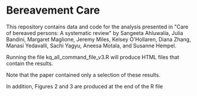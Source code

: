 # Bereavement Care

This repository contains data and code for the analysis presented in  "Care of bereaved persons: A systematic review" by Sangeeta Ahluwalia, Julia Bandini, Margaret Maglione, Jeremy Miles, Kelsey O'Hollaren, Diana Zhang, Manasi Yedavalli, Sachi Yagyu, Aneesa Motala, and Susanne Hempel.

Running the file kq_all_command_file_v3.R will produce HTML files that contain the results.

Note that the paper contained only a selection of these results.

In addition, Figures 2 and 3 are produced at the end of the R file

